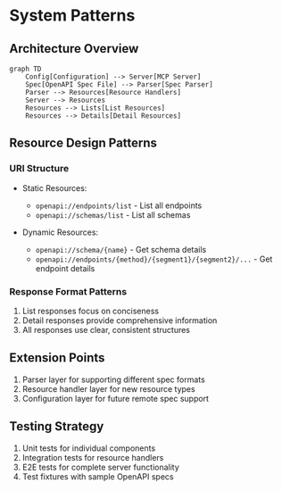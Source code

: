 # System Patterns

## Architecture Overview

```mermaid
graph TD
    Config[Configuration] --> Server[MCP Server]
    Spec[OpenAPI Spec File] --> Parser[Spec Parser]
    Parser --> Resources[Resource Handlers]
    Server --> Resources
    Resources --> Lists[List Resources]
    Resources --> Details[Detail Resources]
```

## Resource Design Patterns

### URI Structure
- Static Resources:
  - `openapi://endpoints/list` - List all endpoints
  - `openapi://schemas/list` - List all schemas

- Dynamic Resources:
  - `openapi://schema/{name}` - Get schema details
  - `openapi://endpoints/{method}/{segment1}/{segment2}/...` - Get endpoint details

### Response Format Patterns
1. List responses focus on conciseness
2. Detail responses provide comprehensive information
3. All responses use clear, consistent structures

## Extension Points
1. Parser layer for supporting different spec formats
2. Resource handler layer for new resource types
3. Configuration layer for future remote spec support

## Testing Strategy
1. Unit tests for individual components
2. Integration tests for resource handlers
3. E2E tests for complete server functionality
4. Test fixtures with sample OpenAPI specs
